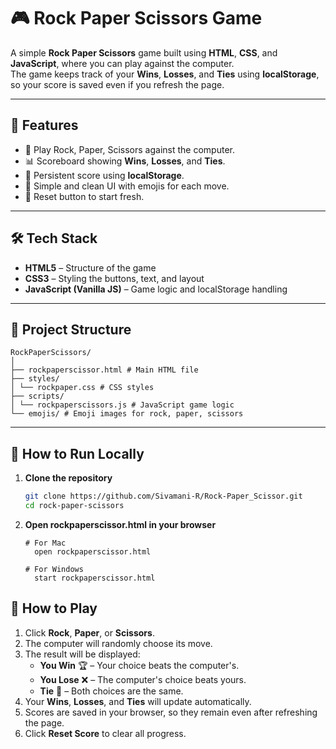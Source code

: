 # 🎮 Rock Paper Scissors Game

A simple **Rock Paper Scissors** game built using **HTML**, **CSS**, and **JavaScript**, where you can play against the computer.  
The game keeps track of your **Wins**, **Losses**, and **Ties** using **localStorage**, so your score is saved even if you refresh the page.

---

## 📌 Features
- 🎯 Play Rock, Paper, Scissors against the computer.
- 📊 Scoreboard showing **Wins**, **Losses**, and **Ties**.
- 💾 Persistent score using **localStorage**.
- 🎨 Simple and clean UI with emojis for each move.
- 🔄 Reset button to start fresh.

---

## 🛠️ Tech Stack
- **HTML5** – Structure of the game
- **CSS3** – Styling the buttons, text, and layout
- **JavaScript (Vanilla JS)** – Game logic and localStorage handling

---

## 📂 Project Structure

```
RockPaperScissors/
│
├── rockpaperscissor.html # Main HTML file
├── styles/
│ └── rockpaper.css # CSS styles
├── scripts/
│ └── rockpaperscissors.js # JavaScript game logic
└── emojis/ # Emoji images for rock, paper, scissors
```


---

## 🚀 How to Run Locally

1. **Clone the repository**
   ```bash
   git clone https://github.com/Sivamani-R/Rock-Paper_Scissor.git
   cd rock-paper-scissors
   ```
2. **Open rockpaperscissor.html in your browser**
   ```
   # For Mac
     open rockpaperscissor.html
   ```
   ```
   # For Windows
     start rockpaperscissor.html
   ```
  
  

  

## 🎯 How to Play

1. Click **Rock**, **Paper**, or **Scissors**.
2. The computer will randomly choose its move.
3. The result will be displayed:
   - **You Win** 🏆 – Your choice beats the computer's.
   - **You Lose** ❌ – The computer's choice beats yours.
   - **Tie** 🤝 – Both choices are the same.
4. Your **Wins**, **Losses**, and **Ties** will update automatically.
5. Scores are saved in your browser, so they remain even after refreshing the page.
6. Click **Reset Score** to clear all progress.


  
